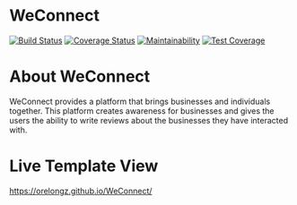 # WeConnect
[![Build Status](https://travis-ci.org/Orelongz/WeConnect.svg?branch=develop)](https://travis-ci.org/Orelongz/WeConnect)
[![Coverage Status](https://coveralls.io/repos/github/Orelongz/WeConnect/badge.svg?branch=develop)](https://coveralls.io/github/Orelongz/WeConnect?branch=develop)
[![Maintainability](https://api.codeclimate.com/v1/badges/dbf93139a748aaefefcb/maintainability)](https://codeclimate.com/github/Orelongz/WeConnect/maintainability)
[![Test Coverage](https://api.codeclimate.com/v1/badges/dbf93139a748aaefefcb/test_coverage)](https://codeclimate.com/github/Orelongz/WeConnect/test_coverage)

# About WeConnect
WeConnect provides a platform that brings businesses and individuals together. This platform creates awareness for businesses and gives the users the ability to write reviews about the businesses they have interacted with.

# Live Template View
https://orelongz.github.io/WeConnect/